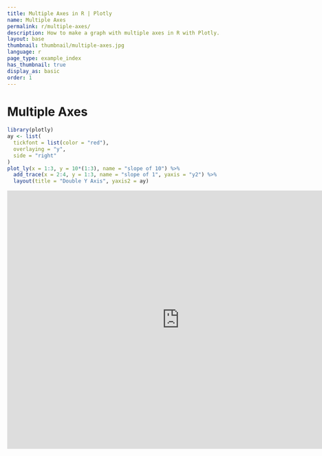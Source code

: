 ```yaml
---
title: Multiple Axes in R | Plotly
name: Multiple Axes
permalink: r/multiple-axes/
description: How to make a graph with multiple axes in R with Plotly.
layout: base
thumbnail: thumbnail/multiple-axes.jpg
language: r
page_type: example_index
has_thumbnail: true
display_as: basic
order: 1
---
```



# Multiple Axes


```r
library(plotly)
ay <- list(
  tickfont = list(color = "red"),
  overlaying = "y",
  side = "right"
)
plot_ly(x = 1:3, y = 10*(1:3), name = "slope of 10") %>%
  add_trace(x = 2:4, y = 1:3, name = "slope of 1", yaxis = "y2") %>%
  layout(title = "Double Y Axis", yaxis2 = ay)
```

<iframe height="600" id="igraph" scrolling="no" seamless="seamless" src="https://plot.ly/~RPlotBot/1055.embed" width="800" frameBorder="0"></iframe>
